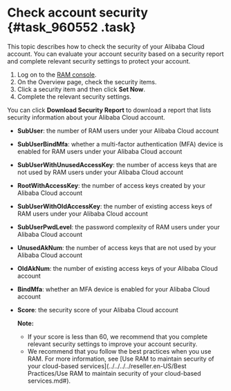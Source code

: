 # Check account security {#task_960552 .task}

This topic describes how to check the security of your Alibaba Cloud account. You can evaluate your account security based on a security report and complete relevant security settings to protect your account.

1.  Log on to the [RAM console](https://partners-intl.console.aliyun.com/#/ram).
2.  On the Overview page, check the security items.
3.  Click a security item and then click **Set Now**.
4.  Complete the relevant security settings.

You can click **Download Security Report** to download a report that lists security information about your Alibaba Cloud account.

-   **SubUser**: the number of RAM users under your Alibaba Cloud account
-   **SubUserBindMfa**: whether a multi-factor authentication \(MFA\) device is enabled for RAM users under your Alibaba Cloud account
-   **SubUserWithUnusedAccessKey**: the number of access keys that are not used by RAM users under your Alibaba Cloud account
-   **RootWithAccessKey**: the number of access keys created by your Alibaba Cloud account
-   **SubUserWithOldAccessKey**: the number of existing access keys of RAM users under your Alibaba Cloud account
-   **SubUserPwdLevel**: the password complexity of RAM users under your Alibaba Cloud account
-   **UnusedAkNum**: the number of access keys that are not used by your Alibaba Cloud account
-   **OldAkNum**: the number of existing access keys of your Alibaba Cloud account
-   **BindMfa**: whether an MFA device is enabled for your Alibaba Cloud account
-   **Score**: the security score of your Alibaba Cloud account

    **Note:** 

    -   If your score is less than 60, we recommend that you complete relevant security settings to improve your account security.
    -   We recommend that you follow the best practices when you use RAM. For more information, see [Use RAM to maintain security of your cloud-based services](../../../../reseller.en-US/Best Practices/Use RAM to maintain security of your cloud-based services.md#).

